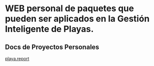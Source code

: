 # WEB personal de paquetes que pueden ser aplicados en la Gestión Inteligente de Playas.

## Docs de Proyectos Personales 

[playa.report](https://joyful-wisp-37c933.netlify.app/) 
